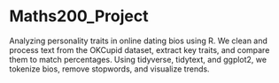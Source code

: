 # Maths200_Project
Analyzing personality traits in online dating bios using R. We clean and process text from the OKCupid dataset, extract key traits, and compare them to match percentages. Using tidyverse, tidytext, and ggplot2, we tokenize bios, remove stopwords, and visualize trends.
